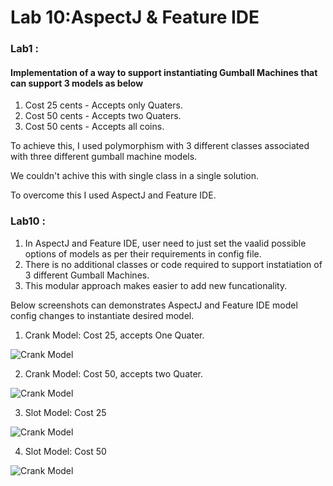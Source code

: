 # Lab 10:AspectJ & Feature IDE

### Lab1 : 
#### Implementation of a way to support instantiating Gumball Machines that can support 3 models as below
1. Cost 25 cents - Accepts only Quaters.
2. Cost 50 cents - Accepts two Quaters.
3. Cost 50 cents - Accepts all coins.

To achieve this, I used polymorphism with 3 different classes associated with three different gumball machine models.

We couldn't achive this with single class in a single solution.

To overcome this I used AspectJ and Feature IDE.

### Lab10 :
1. In AspectJ and Feature IDE, user need to just set the vaalid possible options of models as per their requirements in config file.
2. There is no additional classes or code required to support instatiation of 3 different Gumball Machines.
3. This modular approach makes easier to add new funcationality.

Below screenshots can demonstrates AspectJ and Feature IDE model config changes to instantiate desired model.

1. Crank Model: Cost 25, accepts One Quater.

![Crank Model](https://github.com/07priyayadav/cmpe202/lab10/output/CrankModelOneQTRCost25.jpeg)

2. Crank Model: Cost 50, accepts two Quater.

![Crank Model](https://github.com/07priyayadav/cmpe202/lab10/output/CrankModelTwoQTR50Cost.jpeg)

3. Slot Model: Cost 25

![Crank Model](https://github.com/07priyayadav/cmpe202/lab10/output/SlotModelCost25.jpeg)

4. Slot Model: Cost 50

![Crank Model](https://github.com/07priyayadav/cmpe202/lab10/output/SlotModelCost50.jpeg)

